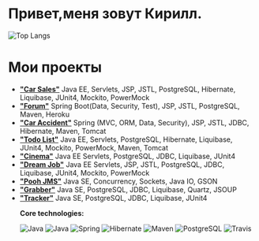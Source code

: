 # Привет,меня зовут Кирилл. 

![Top Langs](https://github-readme-stats.vercel.app/api/top-langs/?username=KirillReal)

# Мои проекты
<ul>
  <li>
    <strong><a href="https://github.com/KirillReal/job4j_car">"Car Sales"</a></strong> Java EE, Servlets, JSP, JSTL, PostgreSQL, Hibernate, Liquibase, JUnit4, Mockito, PowerMock
  </li>
  <li>
    <strong><a href="https://github.com/KirillReal/job4j_forum">"Forum"</a></strong> Spring Boot(Data, Security, Test), JSP, JSTL, PostgreSQL, Maven, Heroku
  </li>
  <li>
    <strong><a href="https://github.com/KirillReal/job4j_car_accident">"Car Accident"</a></strong> Spring (MVC, ORM, Data, Security), JSP, JSTL, JDBC, Hibernate, Maven, Tomcat
  </li>
  <li>
    <strong><a href="https://github.com/KirillReal/job4j_todo">"Todo List"</a></strong> Java EE, Servlets, PostgreSQL, Hibernate, Liquibase, JUnit4, Mockito, PowerMock, Maven, Tomcat
  </li>
  <li>
    <strong><a href="https://github.com/KirillReal/job4j_cinema">"Cinema"</a></strong> Java EE Servlets, PostgreSQL, JDBC, Liquibase, JUnit4
  </li>
  <li>
    <strong><a href="https://github.com/KirillReal/job4j_dreamjob">"Dream Job"</a></strong> Java EE Servlets, JSP, JSTL, PostgreSQL, JDBC, Liquibase, JUnit4, Mockito, PowerMock
  </li>
  <li>
    <strong><a href="https://github.com/KirillReal/job4j_pooh">"Pooh JMS"</a></strong> Java SE, Concurrency, Sockets, Java IO, GSON
  </li>
  <li>
    <strong><a href="https://github.com/KirillReal/job4j_grabber">"Grabber"</a></strong> Java SE, PostgreSQL, JDBC, Liquibase, Quartz, JSOUP
  </li>
  <li>
    <strong><a href="https://github.com/KirillReal/job4j_tracker">"Tracker"</a></strong> Java SE, PostgreSQL, JDBC, Liquibase, JUnit4
  </li>
  <!-- <li><strong><a href=""></a></strong></li> -->
  
  
 <b>Core technologies:</b>
  
 ![Java](https://img.shields.io/badge/JavaSE-%3E%3D%2014-orange)
![Java](https://img.shields.io/badge/JavaEE-%3E%3D%208-succes)  ![Spring](https://img.shields.io/badge/Spring-%3E%3D%205.0-green)
![Hibernate](https://img.shields.io/badge/Hibernate-%3E%3D%205.0-yellow)
![Maven](https://img.shields.io/badge/Maven-3-red)
![PostgreSQL](https://img.shields.io/badge/PostgreSQL-%3E%3D%209-blue)
![Travis](https://img.shields.io/badge/Travis-CI-succes)
</ul>


